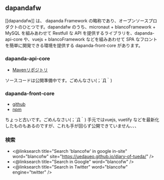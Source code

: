 ## dapandafw

[[dapandafw]] は、 dapanda Framework の略称であり、オープンソースプロダクトのひとつです。dapandafw のうち、micronaut + blancoFramework + MySQL を組みあわせて Restfull な API を提供するライブラリを、dapanda-api-core や、vuejs + blancoFramework などを組みあわせて SPA なフロントを簡単に開発できる環境を提供する dapanda-front-core があります。

### dapanda-api-core

* [Mavenリポジトリ](https://github.com/uedaueo/dapandafw-maven2)

ソースコードは公開準備中です。ごめんなさい(；´Д｀)

### dapanda-front-core

* [github](https://github.com/uedaueo/dapanda-front-core)
* [npm](https://npm.io/package/dapanda-front-core)

ちょっと古いです。ごめんなさい(；´Д｀)
手元ではvuejs, vuetify などを最新化したものもあるのですが、これも手が回らず公開できていません、、、


### 検索

* <@linksearch title="Search 'blancofw' in google in-site" word="blancofw" site="https://uedaueo.github.io/diary-of-tueda/" />
* <@linksearch title="Search in Google" word="blancofw" />
* <@linksearch title="Search in Twitter" word="blancofw" engine="twitter" />
